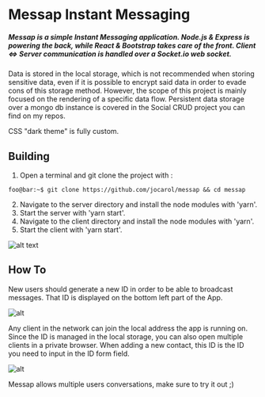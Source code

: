 # Messap Instant Messaging

##### Messap is a simple Instant Messaging application. Node.js & Express is powering the back, while React & Bootstrap takes care of the front. Client <=> Server communication is handled over a Socket.io web socket.

Data is stored in the local storage, which is not recommended when storing sensitive data, even if it is possible to encrypt said data in order to evade cons of this storage method. However, the scope of this project is mainly focused on the rendering of a specific data flow. Persistent data storage over a mongo db instance is covered in the Social CRUD project you can find on my repos.

CSS "dark theme" is fully custom.

## Building

1. Open a terminal and git clone the project with :
```console
foo@bar:~$ git clone https://github.com/jocarol/messap && cd messap
```
2. Navigate to the server directory and install the node modules with 'yarn'.
3. Start the server with 'yarn start'.
4. Navigate to the client directory and install the node modules with 'yarn'.
5. Start the client with 'yarn start'.

![alt text](https://i.imgur.com/n6mR1uk.gif)

## How To
New users should generate a new ID in order to be able to broadcast messages. That ID is displayed on the bottom left part of the App.

![alt](https://i.imgur.com/7np8rIc.png)

Any client in the network can join the local address the app is running on. Since the ID is managed in the local storage, you can also open multiple clients in a private browser. When adding a new contact, this ID is the ID you need to input in the ID form field.

![alt](https://i.imgur.com/oCSt4NK.png)

Messap allows multiple users conversations, make sure to try it out ;)
